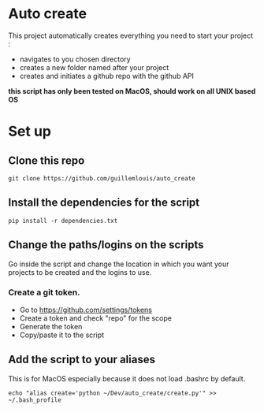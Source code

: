 # Auto create
This project automatically creates everything you need to start your project : 
* navigates to you chosen directory
* creates a new folder named after your project
* creates and initiates a github repo with the github API

**this script has only been tested on MacOS, should work on all UNIX based OS**

# Set up

  ## Clone this repo
  ```
  git clone https://github.com/guillemlouis/auto_create
  ```
  ## Install the dependencies for the script
  ```
  pip install -r dependencies.txt

  ```

  ## Change the paths/logins on the scripts
  Go inside the script and change the location in which you want your projects to be created and the logins to use. 
  ### Create a git token. 
  * Go to https://github.com/settings/tokens
  * Create a token and check "repo" for the scope
  * Generate the token
  * Copy/paste it to the script
  ## Add the script to your aliases
  This is for MacOS especially because it does not load .bashrc by default.
  ```
  echo "alias create='python ~/Dev/auto_create/create.py'" >> ~/.bash_profile
  ```
